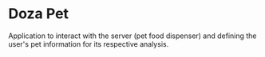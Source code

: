 # Doza Pet

Application to interact with the server (pet food dispenser) and defining the user's pet information for its respective analysis.
